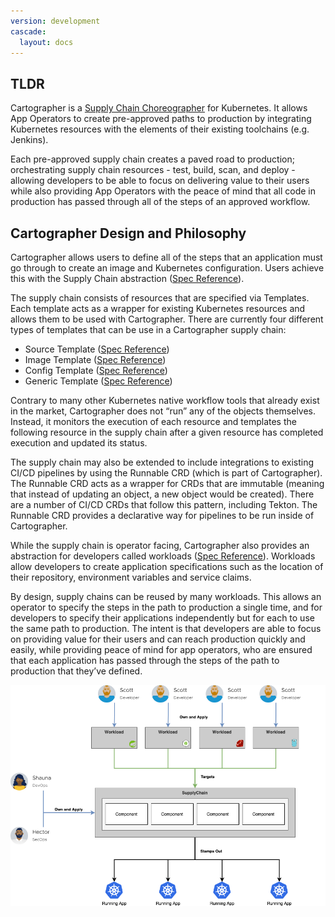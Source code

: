 ```yaml
---
version: development
cascade:
  layout: docs
---
```


## TLDR

Cartographer is a [Supply Chain Choreographer](https://tanzu.vmware.com/developer/guides/ci-cd/supply-chain-choreography/) for Kubernetes. It allows App Operators to create pre-approved paths to production by integrating Kubernetes resources with the elements of their existing toolchains (e.g. Jenkins).

Each pre-approved supply chain creates a paved road to production; orchestrating supply chain resources - test, build, scan, and deploy - allowing developers to be able to focus on delivering value to their users while also providing App Operators with the peace of mind that all code in production has passed through all of the steps of an approved workflow.

## Cartographer Design and Philosophy

Cartographer allows users to define all of the steps that an application must go through to create an image and Kubernetes configuration.
Users achieve this with the Supply Chain abstraction ([Spec Reference](reference.md#clustersupplychain)).

The supply chain consists of resources that are specified via Templates.
Each template acts as a wrapper for existing Kubernetes resources and allows them to be used with Cartographer.
There are currently four different types of templates that can be use in a Cartographer supply chain:

* Source Template ([Spec Reference](reference.md#clustersourcetemplate))
* Image Template ([Spec Reference](reference.md#clusterimagetemplate))
* Config Template ([Spec Reference](reference.md#clusterconfigtemplate))
* Generic Template ([Spec Reference](reference.md#clustertemplate))

Contrary to many other Kubernetes native workflow tools that already exist in the market,
Cartographer does not “run” any of the objects themselves. Instead, it monitors the execution of
each resource and templates the following resource in the supply chain after a given resource has
completed execution and updated its status.

The supply chain may also be extended to include integrations to existing CI/CD pipelines by using the Runnable CRD 
(which is part of Cartographer). The Runnable CRD acts as a wrapper for CRDs that are immutable (meaning that instead 
of updating an object, a new object would be created). There are a number of CI/CD CRDs that follow this pattern, 
including Tekton. The Runnable CRD provides a declarative way for pipelines to be run inside of Cartographer.

While the supply chain is operator facing, Cartographer also provides an abstraction for developers called workloads 
([Spec Reference](reference.md#workload)). Workloads allow developers to create application specifications such as the 
location of their repository, environment variables and service claims.

By design, supply chains can be reused by many workloads. This allows an operator to specify the steps in the path to 
production a single time, and for developers to specify their applications independently but for each to use the same 
path to production. The intent is that developers are able to focus on providing value for their users and can reach 
production quickly and easily, while providing peace of mind for app operators, who are ensured that each application 
has passed through the steps of the path to production that they’ve defined.

![Cartographer High Level Diagram](img/ownership-flow.png)
